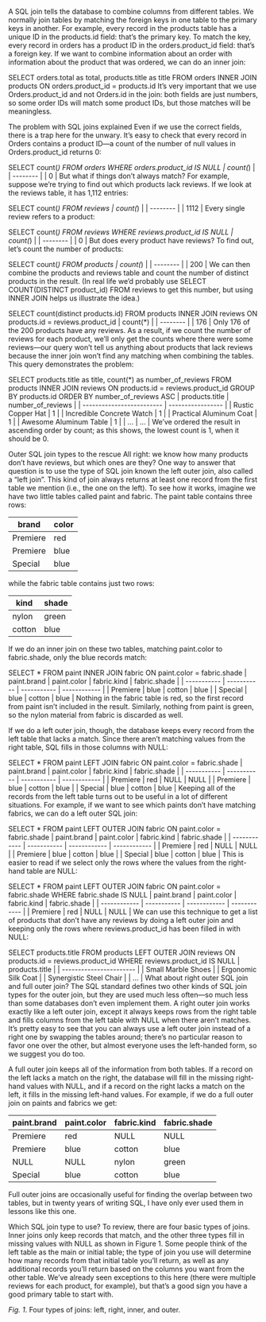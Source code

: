 A SQL join tells the database to combine columns from different tables. We normally join tables by matching the foreign keys in one table to the primary keys in another. For example, every record in the products table has a unique ID in the products.id field: that’s the primary key. To match the key, every record in orders has a product ID in the orders.product_id field: that’s a foreign key. If we want to combine information about an order with information about the product that was ordered, we can do an inner join:

SELECT
  orders.total as total,
  products.title as title
FROM
  orders INNER JOIN products
ON
  orders.product_id = products.id
It’s very important that we use Orders.product_id and not Orders.id in the join: both fields are just numbers, so some order IDs will match some product IDs, but those matches will be meaningless.

The problem with SQL joins explained
Even if we use the correct fields, there is a trap here for the unwary. It’s easy to check that every record in Orders contains a product ID—a count of the number of null values in Orders.product_id returns 0:

SELECT
  count(*)
FROM
  orders
WHERE
  orders.product_id IS NULL
| count(*) |
| -------- |
| 0        |
But what if things don’t always match? For example, suppose we’re trying to find out which products lack reviews. If we look at the reviews table, it has 1,112 entries:

SELECT
  count(*)
FROM
  reviews
| count(*) |
| -------- |
| 1112     |
Every single review refers to a product:

SELECT
  count(*)
FROM
  reviews
WHERE
  reviews.product_id IS NULL
| count(*) |
| -------- |
| 0        |
But does every product have reviews? To find out, let’s count the number of products:

SELECT
  count(*)
FROM
  products
| count(*) |
| -------- |
| 200      |
We can then combine the products and reviews table and count the number of distinct products in the result. (In real life we’d probably use SELECT COUNT(DISTINCT product_id) FROM reviews to get this number, but using INNER JOIN helps us illustrate the idea.)

SELECT
  count(distinct products.id)
FROM
  products INNER JOIN reviews
ON
  products.id = reviews.product_id
| count(*) |
| -------- |
| 176      |
Only 176 of the 200 products have any reviews. As a result, if we count the number of reviews for each product, we’ll only get the counts where there were some reviews—our query won’t tell us anything about products that lack reviews because the inner join won’t find any matching when combining the tables. This query demonstrates the problem:

SELECT
  products.title as title, count(*) as number_of_reviews
FROM
  products INNER JOIN reviews
ON
  products.id = reviews.product_id
GROUP BY
  products.id
ORDER BY
  number_of_reviews ASC
| products.title            | number_of_reviews |
| ------------------------- | ----------------- |
| Rustic Copper Hat         |                 1 |
| Incredible Concrete Watch |                 1 |
| Practical Aluminum Coat   |                 1 |
| Awesome Aluminum Table    |                 1 |
| ...                       |               ... |
We’ve ordered the result in ascending order by count; as this shows, the lowest count is 1, when it should be 0.

Outer SQL join types to the rescue
All right: we know how many products don’t have reviews, but which ones are they? One way to answer that question is to use the type of SQL join known the left outer join, also called a “left join”. This kind of join always returns at least one record from the first table we mention (i.e., the one on the left). To see how it works, imagine we have two little tables called paint and fabric. The paint table contains three rows:

| brand     | color |
| --------- | ----- |
| Premiere  | red   |
| Premiere  | blue  |
| Special   | blue  |
while the fabric table contains just two rows:

| kind   | shade |
| ------ | ----- |
| nylon  | green |
| cotton | blue  |
If we do an inner join on these two tables, matching paint.color to fabric.shade, only the blue records match:

SELECT
  *
FROM
  paint INNER JOIN fabric
ON
  paint.color = fabric.shade
| paint.brand | paint.color | fabric.kind | fabric.shade |
| ----------- | ----------- | ----------- | ------------ |
| Premiere    | blue        | cotton      | blue         |
| Special     | blue        | cotton      | blue         |
Nothing in the fabric table is red, so the first record from paint isn’t included in the result. Similarly, nothing from paint is green, so the nylon material from fabric is discarded as well.

If we do a left outer join, though, the database keeps every record from the left table that lacks a match. Since there aren’t matching values from the right table, SQL fills in those columns with NULL:

SELECT
  *
FROM
  paint LEFT JOIN fabric
ON
  paint.color = fabric.shade
| paint.brand | paint.color | fabric.kind | fabric.shade |
| ----------- | ----------- | ----------- | ------------ |
| Premiere    | red         | NULL        | NULL         |
| Premiere    | blue        | cotton      | blue         |
| Special     | blue        | cotton      | blue         |
Keeping all of the records from the left table turns out to be useful in a lot of different situations. For example, if we want to see which paints don’t have matching fabrics, we can do a left outer SQL join:

SELECT
  *
FROM
  paint LEFT OUTER JOIN fabric
ON
  paint.color = fabric.shade
|  paint.brand | paint.color | fabric.kind  | fabric.shade |
| ------------ | ----------- | ------------ | ------------ |
| Premiere     | red         | NULL         | NULL         |
| Premiere     | blue        | cotton       | blue         |
| Special      | blue        | cotton       | blue         |
This is easier to read if we select only the rows where the values from the right-hand table are NULL:

SELECT
  *
FROM
  paint LEFT OUTER JOIN fabric
ON
  paint.color = fabric.shade
WHERE
  fabric.shade IS NULL
|  paint.brand | paint.color | fabric.kind  | fabric.shade |
| ------------ | ----------- | ------------ | ------------ |
| Premiere     | red         | NULL         | NULL         |
We can use this technique to get a list of products that don’t have any reviews by doing a left outer join and keeping only the rows where reviews.product_id has been filled in with NULL:

SELECT
  products.title
FROM
  products LEFT OUTER JOIN reviews
ON
  products.id = reviews.product_id
WHERE
  reviews.product_id IS NULL
| products.title          |
| ----------------------- |
| Small Marble Shoes      |
| Ergonomic Silk Coat     |
| Synergistic Steel Chair |
| ...                     |
What about right outer SQL join and full outer join?
The SQL standard defines two other kinds of SQL join types for the outer join, but they are used much less often—so much less than some databases don’t even implement them. A right outer join works exactly like a left outer join, except it always keeps rows from the right table and fills columns from the left table with NULL when there aren’t matches. It’s pretty easy to see that you can always use a left outer join instead of a right one by swapping the tables around; there’s no particular reason to favor one over the other, but almost everyone uses the left-handed form, so we suggest you do too.

A full outer join keeps all of the information from both tables. If a record on the left lacks a match on the right, the database will fill in the missing right-hand values with NULL, and if a record on the right lacks a match on the left, it fills in the missing left-hand values. For example, if we do a full outer join on paints and fabrics we get:

|  paint.brand | paint.color | fabric.kind  | fabric.shade |
| ------------ | ----------- | ------------ | ------------ |
| Premiere     | red         | NULL         | NULL         |
| Premiere     | blue        | cotton       | blue         |
| NULL         | NULL        | nylon        | green        |
| Special      | blue        | cotton       | blue         |
Full outer joins are occasionally useful for finding the overlap between two tables, but in twenty years of writing SQL, I have only ever used them in lessons like this one.

Which SQL join type to use?
To review, there are four basic types of joins. Inner joins only keep records that match, and the other three types fill in missing values with NULL as shown in Figure 1. Some people think of the left table as the main or initial table; the type of join you use will determine how many records from that initial table you’ll return, as well as any additional records you’ll return based on the columns you want from the other table. We’ve already seen exceptions to this here (there were multiple reviews for each product, for example), but that’s a good sign you have a good primary table to start with.

<em>Fig. 1</em>. Four types of joins: left, right, inner, and outer.
